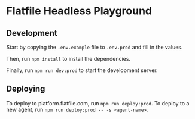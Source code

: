 # Flatfile Headless Playground

## Development
Start by copying the `.env.example` file to `.env.prod` and fill in the values.

Then, run `npm install` to install the dependencies.

Finally, run `npm run dev:prod` to start the development server.

## Deploying
To deploy to platform.flatfile.com, run `npm run deploy:prod`. To deploy to a new agent, run `npm run deploy:prod -- -s <agent-name>`.

